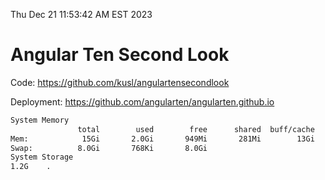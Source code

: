 Thu Dec 21 11:53:42 AM EST 2023

# Angular Ten Second Look

Code: https://github.com/kusl/angulartensecondlook

Deployment: https://github.com/angularten/angularten.github.io

```bash
System Memory
               total        used        free      shared  buff/cache   available
Mem:            15Gi       2.0Gi       949Mi       281Mi        13Gi        13Gi
Swap:          8.0Gi       768Ki       8.0Gi
System Storage
1.2G	.
